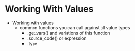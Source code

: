 # Working With Values

* Working with values
  * common functions you can call against all value types
    * .get\_vars() and variations of this function
    * .source\_code() or expression
    * .type
